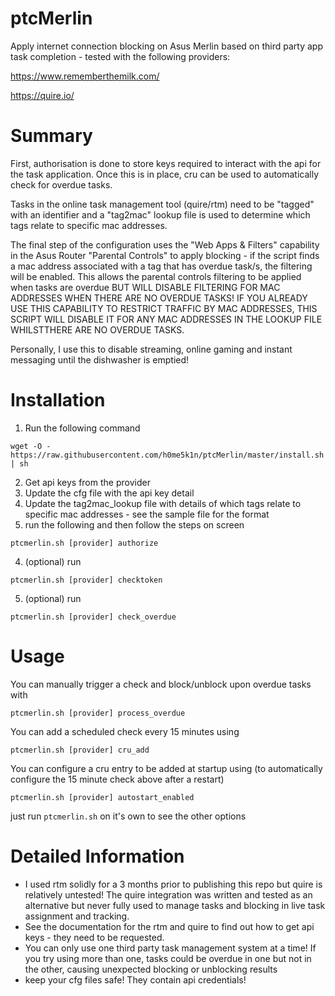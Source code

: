 # ptcMerlin
Apply internet connection blocking on Asus Merlin based on third party app task completion - tested with the following providers:

https://www.rememberthemilk.com/

https://quire.io/

# Summary
First, authorisation is done to store keys required to interact with the api for the task application. Once this is in place, cru can be used to automatically check for overdue tasks.

Tasks in the online task management tool (quire/rtm) need to be "tagged" with an identifier and a "tag2mac" lookup file is used to determine which tags relate to specific mac addresses.

The final step of the configuration uses the "Web Apps & Filters" capability in the Asus Router "Parental Controls" to apply blocking - if the script finds a mac address associated with a tag that has overdue task/s, the filtering will be enabled. This allows the parental controls filtering to be applied when tasks are overdue BUT WILL DISABLE FILTERING FOR MAC ADDRESSES WHEN THERE ARE NO OVERDUE TASKS! IF YOU ALREADY USE THIS CAPABILITY TO RESTRICT TRAFFIC BY MAC ADDRESSES, THIS SCRIPT WILL DISABLE IT FOR ANY MAC ADDRESSES IN THE LOOKUP FILE WHILSTTHERE ARE NO OVERDUE TASKS.

Personally, I use this to disable streaming, online gaming and instant messaging until the dishwasher is emptied!

# Installation

1. Run the following command 
```
wget -O - https://raw.githubusercontent.com/h0me5k1n/ptcMerlin/master/install.sh | sh
```
2. Get api keys from the provider
3. Update the cfg file with the api key detail
4. Update the tag2mac_lookup file with details of which tags relate to specific mac addresses - see the sample file for the format
3. run the following and then follow the steps on screen
```
ptcmerlin.sh [provider] authorize
```
4. (optional) run 
```
ptcmerlin.sh [provider] checktoken
```
5. (optional) run 
```
ptcmerlin.sh [provider] check_overdue
```

# Usage
You can manually trigger a check and block/unblock upon overdue tasks with
```
ptcmerlin.sh [provider] process_overdue
```

You can add a scheduled check every 15 minutes using
```
ptcmerlin.sh [provider] cru_add
```

You can configure a cru entry to be added at startup using (to automatically configure the 15 minute check above after a restart)
```
ptcmerlin.sh [provider] autostart_enabled
```

just run ```ptcmerlin.sh``` on it's own to see the other options

# Detailed Information
* I used rtm solidly for a 3 months prior to publishing this repo but quire is relatively untested! The quire integration was written and tested as an alternative but never fully used to manage tasks and blocking in live task assignment and tracking.
* See the documentation for the rtm and quire to find out how to get api keys - they need to be requested.
* You can only use one third party task management system at a time! If you try using more than one, tasks could be overdue in one but not in the other, causing unexpected blocking or unblocking results
* keep your cfg files safe! They contain api credentials! 
